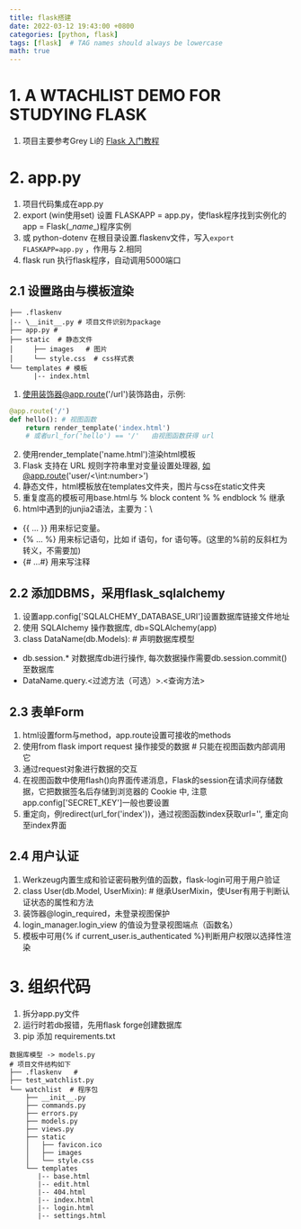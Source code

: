 ```yaml
---
title: flask搭建
date: 2022-03-12 19:43:00 +0800
categories: [python, flask]
tags: [flask]  # TAG names should always be lowercase
math: true
---
```


# 1. A WTACHLIST DEMO FOR STUDYING FLASK
1. 项目主要参考Grey Li的 [Flask 入门教程](https://github.com/helloflask/watchlist)

# 2. app.py
1. 项目代码集成在app.py
2. export (win使用set) 设置 FLASKAPP = app.py，使flask程序找到实例化的app = Flask(\__name__)程序实例
3. 或 python-dotenv 在根目录设置.flaskenv文件，写入``` export FLASKAPP=app.py ``` ，作用与 2.相同
4. flask run  执行flask程序，自动调用5000端口

## 2.1 设置路由与模板渲染
```
├── .flaskenv
|-- \__init__.py # 项目文件识别为package
├── app.py #
├── static  # 静态文件
│     ├── images   # 图片
│     └── style.css  # css样式表
└── templates # 模板
      |-- index.html
```
1. 使用装饰器@app.route('/url')装饰路由，示例:
```python
@app.route('/')
def hello(): # 视图函数
    return render_template('index.html')
    # 或者url_for('hello') == '/'   由视图函数获得 url
```
2. 使用render_template('name.html')渲染html模板
3. Flask 支持在 URL 规则字符串里对变量设置处理器, 如@app.route('user/<\int:number>')
4. 静态文件，html模板放在templates文件夹，图片与css在static文件夹
5. 重复度高的模板可用base.html与 % block content % % endblock % 继承
6. html中遇到的junjia2语法，主要为：\\
* \{\{ ... \}\} 用来标记变量。
* \{\% ... \%\} 用来标记语句，比如 if 语句，for 语句等。(这里的%前的反斜杠为转义，不需要加)
* \{\# ...\#\} 用来写注释

## 2.2 添加DBMS，采用flask_sqlalchemy
1. 设置app.config['SQLALCHEMY_DATABASE_URI']设置数据库链接文件地址
2. 使用 SQLAlchemy 操作数据库, db=SQLAlchemy(app)
3. class DataName(db.Models):   # 声明数据库模型
* db.session.* 对数据库db进行操作, 每次数据操作需要db.session.commit()至数据库
* DataName.query.<过滤方法（可选）>.<查询方法>

## 2.3 表单Form
1. html设置form与method，app.route设置可接收的methods
2. 使用from flask import request 操作接受的数据 # 只能在视图函数内部调用它
3. 通过request对象进行数据的交互
4. 在视图函数中使用flash()向界面传递消息，Flask的session在请求间存储数据，它把数据签名后存储到浏览器的 Cookie 中, 注意app.config['SECRET_KEY']一般也要设置
5. 重定向，例redirect(url_for('index'))，通过视图函数index获取url='\', 重定向至index界面

## 2.4 用户认证
1. Werkzeug内置生成和验证密码散列值的函数，flask-login可用于用户验证
2. class User(db.Model, UserMixin):  # 继承UserMixin，使User有用于判断认证状态的属性和方法
3. 装饰器@login_required，未登录视图保护
4. login_manager.login_view 的值设为登录视图端点（函数名）
5. 模板中可用\{\% if current_user.is_authenticated \%\}判断用户权限以选择性渲染

# 3. 组织代码
1. 拆分app.py文件
2. 运行时若db报错，先用flask forge创建数据库
3. pip 添加 requirements.txt

```
数据库模型 -> models.py
# 项目文件结构如下
├── .flaskenv   #
├── test_watchlist.py
└── watchlist  # 程序包
    ├── __init__.py
    ├── commands.py
    ├── errors.py
    ├── models.py
    ├── views.py
    ├── static
    │   ├── favicon.ico
    │   ├── images
    │   └── style.css
    └── templates
       |-- base.html
       |-- edit.html
       |-- 404.html
       |-- index.html
       |-- login.html
       |-- settings.html
```